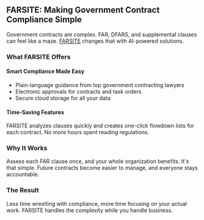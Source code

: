 ## FARSITE: Making Government Contract Compliance Simple

Government contracts are complex. FAR, DFARS, and supplemental clauses can feel like a maze. [FARSITE](https://far.site/) changes that with AI-powered solutions.

### What FARSITE Offers

#### Smart Compliance Made Easy
- Plain-language guidance from top government contracting lawyers
- Electronic approvals for contracts and task orders
- Secure cloud storage for all your data

#### Time-Saving Features
FARSITE analyzes clauses quickly and creates one-click flowdown lists for each contract. No more hours spent reading regulations.

### Why It Works
Assess each FAR clause once, and your whole organization benefits. It's that simple. Future contracts become easier to manage, and everyone stays accountable.

### The Result
Less time wrestling with compliance, more time focusing on your actual work. FARSITE handles the complexity while you handle business.
